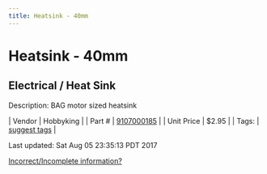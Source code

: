 ```yaml
---
title: Heatsink - 40mm
---
```


# Heatsink - 40mm
## Electrical / Heat Sink
Description: 	BAG motor sized heatsink 

| Vendor | Hobbyking | 
| Part # | [9107000185](http://hobbyking.com/hobbyking/store/__38007__Dr_Mad_Thrust_Series_Alloy_Motor_Heat_Sink_for_40mm_size_motor.html) | 
| Unit Price | $2.95 | 
| Tags: | [suggest tags](https://docs.google.com/forms/d/e/1FAIpQLSeWyY8v3RgOty-MyWmh9U0iivNYN_molChYyS-0U-o-kOAv_g/viewform) | 

Last updated: Sat Aug 05 23:35:13 PDT 2017

 [Incorrect/Incomplete information?](https://docs.google.com/forms/d/e/1FAIpQLSeWyY8v3RgOty-MyWmh9U0iivNYN_molChYyS-0U-o-kOAv_g/viewform)